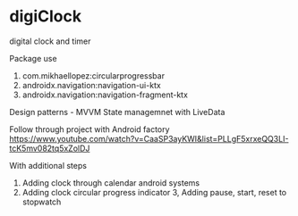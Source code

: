 # digiClock
digital clock and timer 

Package use 
1. com.mikhaellopez:circularprogressbar
2. androidx.navigation:navigation-ui-ktx
3. androidx.navigation:navigation-fragment-ktx

Design patterns - MVVM
State managemnet with LiveData

Follow through project with Android factory
https://www.youtube.com/watch?v=CaaSP3ayKWI&list=PLLgF5xrxeQQ3LI-tcK5mv082tq5xZolDJ

With additional steps
1. Adding clock through calendar android systems
2. Adding clock circular progress indicator
3, Adding pause, start, reset to stopwatch
